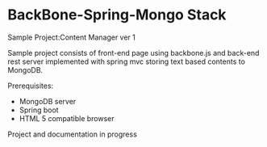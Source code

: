 BackBone-Spring-Mongo Stack
=======

Sample Project:Content Manager ver 1


Sample project consists of front-end page using backbone.js and back-end rest server implemented with spring mvc storing text based contents to MongoDB.

Prerequisites:

- MongoDB server
- Spring boot
- HTML 5 compatible browser


Project and documentation in progress
